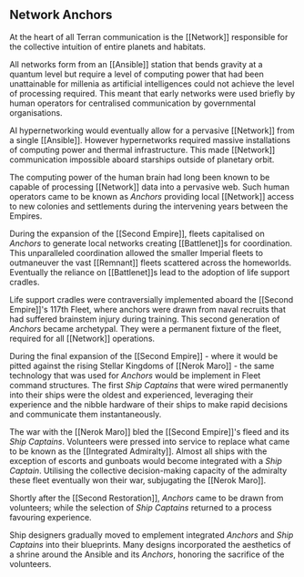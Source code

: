 ## Network Anchors

At the heart of all Terran communication is the [[Network]] responsible for the collective intuition of entire planets and habitats. 

All networks form from an [[Ansible]] station that bends gravity at a quantum level but require a level of computing power that had been unattainable for millenia as artificial intelligences could not achieve the level of processing required. This meant that early networks were used briefly by human operators for centralised communication by governmental organisations. 

AI hypernetworking would eventually allow for a pervasive [[Network]] from a single [[Ansible]]. However hypernetworks required massive installations of computing power and thermal infrastructure. This made [[Network]] communication impossible aboard starships outside of planetary orbit.

The computing power of the human brain had long been known to be capable of processing [[Network]] data into a pervasive web. Such human operators came to be known as *Anchors* providing local [[Network]] access to new colonies and settlements during the intervening years between the Empires. 

During the expansion of the [[Second Empire]], fleets capitalised on *Anchors* to generate local networks creating [[Battlenet]]s for coordination. This unparalleled coordination allowed the smaller Imperial fleets to outmaneuver the vast [[Remnant]] fleets scattered across the homeworlds. Eventually the reliance on [[Battlenet]]s lead to the adoption of life support cradles.

Life support cradles were contraversially implemented aboard the [[Second Empire]]'s 117th Fleet, where anchors were drawn from naval recruits that had suffered brainstem injury during training. This second generation of *Anchors* became archetypal. They were a permanent fixture of the fleet, required for all [[Network]] operations.

During the final expansion of the [[Second Empire]] - where it would be pitted against the rising Stellar Kingdoms of [[Nerok Maro]] - the same technology that was used for *Anchors* would be implement in Fleet command structures. The first *Ship Captains* that were wired permanently into their ships were the oldest and experienced, leveraging their experience and the nibble hardware of their ships to make rapid decisions and communicate them instantaneously.

The war with the [[Nerok Maro]] bled the [[Second Empire]]'s fleed and its *Ship Captains*. Volunteers were pressed into service to replace what came to be known as the [[Integrated Admiralty]]. Almost all ships with the exception of escorts and gunboats would become integrated with a *Ship Captain*. Utilising the collective decision-making capacity of the admiralty these fleet eventually won their war, subjugating the [[Nerok Maro]]. 

Shortly after the [[Second Restoration]], *Anchors* came to be drawn from volunteers; while the selection of *Ship Captains* returned to a process favouring experience. 

Ship designers gradually moved to emplement integrated *Anchors* and *Ship Captains* into their blueprints. Many designs incorporated the aesthetics of a shrine around the Ansible and its *Anchors*, honoring the sacrifice of the volunteers.